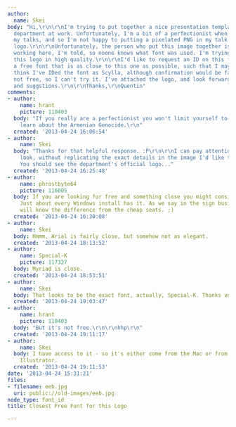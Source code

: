 ```yaml
---
author:
  name: Skei
body: "Hi,\r\n\r\nI'm trying to put together a nice presentation template for my new
  department at work. Unfortunately, I'm a bit of a perfectionist when it comes to
  my talks, and so I'm not happy to putting a pixelated PNG in my talk as the department
  logo.\r\n\r\nUnfortunately, the person who put this image together is no longer
  working here, I'm told, so noone knows what font was used. I'm trying to recreate
  this logo in high quality.\r\n\r\nI'd like to request an ID on this font, and ideally,
  a free font that is as close to this one as possible, such that I may recreate it.\r\n\r\nI
  think I've IDed the font as Scylla, although confirmation would be fantastic. It's
  not free, so I can't try it. I've attached the logo, and look forward to your opinions
  and suggstions.\r\n\r\nThanks,\r\nQuentin"
comments:
- author:
    name: hrant
    picture: 110403
  body: "If you really are a perfectionist you won't limit yourself to free fonts.\r\n\r\nhhp\r\n\r\n----\r\n\r\nToday,
    learn about the Armenian Genocide.\r\n"
  created: '2013-04-24 16:06:54'
- author:
    name: Skei
  body: "Thanks for that helpful response. :P\r\n\r\nI can pay attention to how things
    look, without replicating the exact details in the image I'd like to duplicate.
    You should see the department's official logo..."
  created: '2013-04-24 16:25:48'
- author:
    name: phrostbyte64
    picture: 116005
  body: If you are looking for free and something close you might consider Arial.
    Just about every Windows install has it. As we say in the sign business, no one
    will know the difference from the cheap seats. ;)
  created: '2013-04-24 16:30:08'
- author:
    name: Skei
  body: Hmmm, Arial is fairly close, but somehow not as elegant.
  created: '2013-04-24 18:13:52'
- author:
    name: Special-K
    picture: 117327
  body: Myriad is close.
  created: '2013-04-24 18:53:51'
- author:
    name: Skei
  body: That looks to be the exact font, actually, Special-K. Thanks very much !
  created: '2013-04-24 19:03:47'
- author:
    name: hrant
    picture: 110403
  body: "But it's not free.\r\n\r\nhhp\r\n"
  created: '2013-04-24 19:11:17'
- author:
    name: Skei
  body: I have access to it - so it's either come from the Mac or from Photoshop /
    Illustrator.
  created: '2013-04-24 19:11:53'
date: '2013-04-24 15:31:21'
files:
- filename: eeb.jpg
  uri: public://old-images/eeb.jpg
node_type: font_id
title: Closest Free Font for this Logo

---
```

